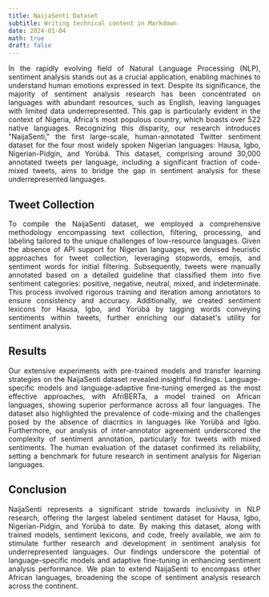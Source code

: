 ```yaml
---
title: NaijaSenti Dataset
subtitle: Writing technical content in Markdown
date: 2024-01-04
math: true
draft: false
---
```


In the rapidly evolving field of Natural Language Processing (NLP), sentiment analysis stands out as a crucial application, enabling machines to understand human emotions expressed in text. Despite its significance, the majority of sentiment analysis research has been concentrated on languages with abundant resources, such as English, leaving languages with limited data underrepresented. This gap is particularly evident in the context of Nigeria, Africa's most populous country, which boasts over 522 native languages. Recognizing this disparity, our research introduces "NaijaSenti," the first large-scale, human-annotated Twitter sentiment dataset for the four most widely spoken Nigerian languages: Hausa, Igbo, Nigerian-Pidgin, and Yorùbá. This dataset, comprising around 30,000 annotated tweets per language, including a significant fraction of code-mixed tweets, aims to bridge the gap in sentiment analysis for these underrepresented languages.

## Tweet Collection

To compile the NaijaSenti dataset, we employed a comprehensive methodology encompassing text collection, filtering, processing, and labeling tailored to the unique challenges of low-resource languages. Given the absence of API support for Nigerian languages, we devised heuristic approaches for tweet collection, leveraging stopwords, emojis, and sentiment words for initial filtering. Subsequently, tweets were manually annotated based on a detailed guideline that classified them into five sentiment categories: positive, negative, neutral, mixed, and indeterminate. This process involved rigorous training and iteration among annotators to ensure consistency and accuracy. Additionally, we created sentiment lexicons for Hausa, Igbo, and Yorùbá by tagging words conveying sentiments within tweets, further enriching our dataset's utility for sentiment analysis.

## Results

Our extensive experiments with pre-trained models and transfer learning strategies on the NaijaSenti dataset revealed insightful findings. Language-specific models and language-adaptive fine-tuning emerged as the most effective approaches, with AfriBERTa, a model trained on African languages, showing superior performance across all four languages. The dataset also highlighted the prevalence of code-mixing and the challenges posed by the absence of diacritics in languages like Yorùbá and Igbo. Furthermore, our analysis of inter-annotator agreement underscored the complexity of sentiment annotation, particularly for tweets with mixed sentiments. The human evaluation of the dataset confirmed its reliability, setting a benchmark for future research in sentiment analysis for Nigerian languages.

## Conclusion

NaijaSenti represents a significant stride towards inclusivity in NLP research, offering the largest labeled sentiment dataset for Hausa, Igbo, Nigerian-Pidgin, and Yorùbá to date. By making this dataset, along with trained models, sentiment lexicons, and code, freely available, we aim to stimulate further research and development in sentiment analysis for underrepresented languages. Our findings underscore the potential of language-specific models and adaptive fine-tuning in enhancing sentiment analysis performance. We plan to extend NaijaSenti to encompass other African languages, broadening the scope of sentiment analysis research across the continent.

<style>
body {
text-align: justify}
</style>